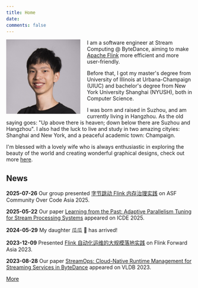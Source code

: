 ```yaml
---
title: Home
date:
comments: false
---
```


<img style="float: left; padding-right: 18px;" width="200" height="200" src="files/portrait.jpg">

I am a software engineer at Stream Computing @ ByteDance, aiming to make [Apache Flink](https://flink.apache.org/) more efficient and more user-friendly.

Before that, I got my master's degree from University of Illinois at Urbana-Champaign (UIUC) and bachelor's degree from New York University Shanghai (NYUSH), both in Computer Science.

I was born and raised in Suzhou, and am currently living in Hangzhou. As the old saying goes: "Up above there is heaven; down below there are Suzhou and Hangzhou". I also had the luck to live and study in two amazing cityies: Shanghai and New York, and a peaceful academic town: Champaign.

I'm blessed with a lovely wife who is always enthusiastic in exploring the beauty of the world and creating wonderful graphical designs, check out more [here](https://susanxx.com/).

## News

**2025-07-26**
Our group presented [字节跳动 Flink 内存治理实践](https://asia.communityovercode.org/zh/sessions/streaming-903630.html) on ASF Community Over Code Asia 2025.

**2025-05-22**
Our paper [Learning from the Past: Adaptive Parallelism Tuning for Stream Processing Systems](https://arxiv.org/pdf/2504.12074) appeared on ICDE 2025.

**2024-05-29**
My daughter 瓜瓜 🍉 has arrived!

**2023-12-09**
Presented [Flink 自动化运维的大规模落地实践](https://developer.aliyun.com/article/1385893) on Flink Forward Asia 2023.

**2023-08-28**
Our paper [StreamOps: Cloud-Native Runtime Management for Streaming Services in ByteDance](https://www.vldb.org/pvldb/vol16/p3501-mao.pdf) appeared on VLDB 2023.

[More](/updates.html)
